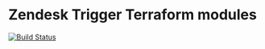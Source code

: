 # Zendesk Trigger Terraform modules
[![Build Status](https://travis-ci.com/terraform-zendesk-modules/terraform-zendesk-trigger.svg?branch=master)](https://travis-ci.com/terraform-zendesk-modules/terraform-zendesk-trigger)
